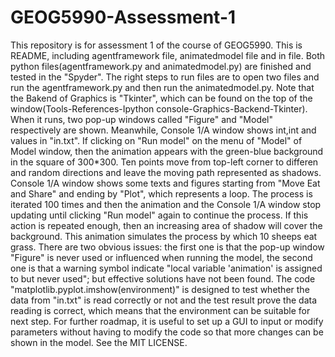 # GEOG5990-Assessment-1
This repository is for assessment 1 of the course of GEOG5990.
This is README, including agentframework file, animatedmodel file and in file.
Both python files(agentframework.py and animatedmodel.py) are finished and tested in the "Spyder".
The right steps to run files are to open two files and run the agentframework.py and then run the animatedmodel.py.
Note that the Bakend of Graphics is "Tkinter", which can be found on the top of the window(Tools-References-Ipython console-Graphics-Backend-Tkinter).
When it runs, two pop-up windows called "Figure" and "Model" respectively are shown. Meanwhile, Console 1/A window shows <td class="y">int</td>,<td class="x">int</td> and values in "in.txt".
If clicking on "Run model" on the menu of "Model" of Model window, then the animation appears with the green-blue background in the square of 300*300. Ten points move from top-left corner to differen and random directions and leave the moving path represented as shadows.
Console 1/A window shows some texts and figures starting from "Move Eat and Share" and ending by "Plot", which represents a loop.
The process is iterated 100 times and then the animation and the Console 1/A window stop updating until clicking "Run model" again to continue the process. If this action is repeated enough, then an increasing area of shadow will cover the background.
This animation simulates the process by which 10 sheeps eat grass.
There are two obvious issues: the first one is that the pop-up window "Figure" is never used or influenced when running the model, the second one is that a warning symbol indicate "local variable 'animation' is assigned to but never used"; but effective solutions have not been found.
The code "matplotlib.pyplot.imshow(environment)" is designed to test whether the data from "in.txt" is read correctly or not and the test result prove the data reading is correct, which means that the environment can be suitable for next step.
For further roadmap, it is useful to set up a GUI to input or modify parameters without having to modify the code so that more changes can be shown in the model.
See the MIT LICENSE. 
